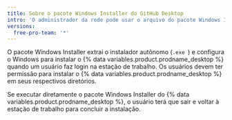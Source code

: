 ```yaml
---
title: Sobre o pacote Windows Installer do GitHub Desktop
intro: 'O administrador da rede pode usar o arquivo do pacote Windows Installer (`.msi`) com a Política de Grupo ou outro sistema de instalação remota para implantar o {% data variables.product.prodname_desktop %} em computadores com o Microsoft Windows em uma rede gerenciada do Active Directory.'
versions:
  free-pro-team: '*'
---
```


O pacote Windows Installer extrai o instalador autônomo (`.exe `) e configura o Windows para instalar o {% data variables.product.prodname_desktop %} quando um usuário faz login na estação de trabalho. Os usuários devem ter permissão para instalar o {% data variables.product.prodname_desktop %} em seus respectivos diretórios.

Se executar diretamente o pacote Windows Installer do {% data variables.product.prodname_desktop %}, o usuário terá que sair e voltar à estação de trabalho para concluir a instalação.
